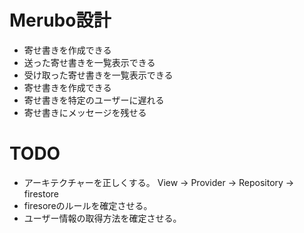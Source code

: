 # Merubo設計

- 寄せ書きを作成できる
- 送った寄せ書きを一覧表示できる
- 受け取った寄せ書きを一覧表示できる
- 寄せ書きを作成できる
- 寄せ書きを特定のユーザーに遅れる
- 寄せ書きにメッセージを残せる

# TODO
- アーキテクチャーを正しくする。
View → Provider → Repository → firestore
- firesoreのルールを確定させる。
- ユーザー情報の取得方法を確定させる。
